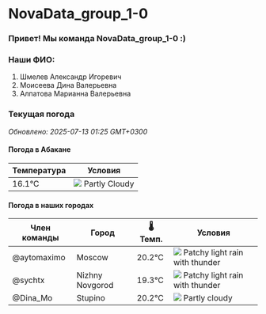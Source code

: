 # NovaData_group_1-0
### Привет! Мы команда NovaData_group_1-0 :)

### Наши ФИО:
1. Шмелев Александр Игоревич
2. Моисеева Дина Валерьевна
3. Алпатова Марианна Валерьевна

### Текущая погода
<!-- WEATHER:START -->
_Обновлено: 2025-07-13 01:25 GMT+0300_

#### Погода в Абакане

| Температура | Условия |
|-------------|----------|
| 16.1°C     | ![](https://cdn.weatherapi.com/weather/64x64/day/116.png) Partly Cloudy |

#### Погода в наших городах

| Член команды  | Город               | 🌡️ Темп.  | Условия          |
|---------------|---------------------|-----------|--------------------|
| @aytomaximo    | Moscow              |   20.2°C | ![](https://cdn.weatherapi.com/weather/64x64/night/386.png) Patchy light rain with thunder |
| @sychtx        | Nizhny Novgorod     |   19.3°C | ![](https://cdn.weatherapi.com/weather/64x64/night/386.png) Patchy light rain with thunder |
| @Dina_Mo       | Stupino             |   20.2°C | ![](https://cdn.weatherapi.com/weather/64x64/night/116.png) Partly cloudy |

<!-- WEATHER:END -->
